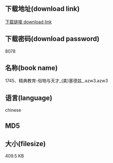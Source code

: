 ## 下载地址(download link)
[下载链接 download link](https://tutu365.netlify.app/?s=1745%E3%80%81%E7%B2%BE%E5%85%B8%E6%95%99%E8%82%B2-%E4%BF%97%E7%89%A9%E4%B8%8E%E5%A4%A9%E6%89%8D_%28%E7%BE%8E%29%E5%A1%9E%E5%BE%B7%E5%85%B9_.azw3)

## 下载密码(download password)
8078

## 名称(book name)
1745、精典教育-俗物与天才_(美)塞德兹_.azw3.azw3

## 语言(language)
chinese

## MD5


## 大小(filesize)
409.5 KB
